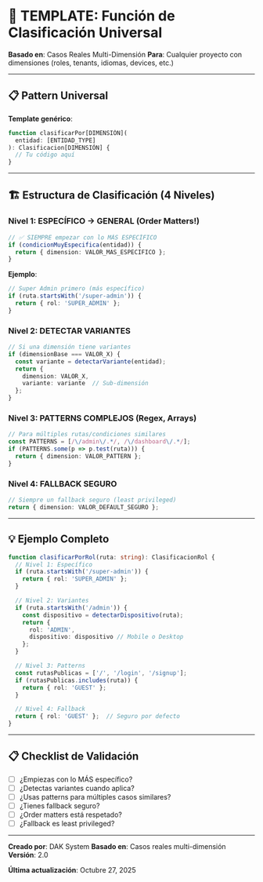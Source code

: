# 🎯 TEMPLATE: Función de Clasificación Universal

**Basado en**: Casos Reales Multi-Dimensión
**Para**: Cualquier proyecto con dimensiones (roles, tenants, idiomas, devices, etc.)

---

## 📋 Pattern Universal

**Template genérico**:
```typescript
function clasificarPor[DIMENSIÓN](
  entidad: [ENTIDAD_TYPE]
): Clasificacion[DIMENSIÓN] {
  // Tu código aquí
}
```

---

## 🏗️ Estructura de Clasificación (4 Niveles)

### Nivel 1: ESPECÍFICO → GENERAL (Order Matters!)

```typescript
// ✅ SIEMPRE empezar con lo MÁS ESPECÍFICO
if (condicionMuyEspecifica(entidad)) {
  return { dimension: VALOR_MAS_ESPECIFICO };
}
```

**Ejemplo**:
```typescript
// Super Admin primero (más específico)
if (ruta.startsWith('/super-admin')) {
  return { rol: 'SUPER_ADMIN' };
}
```

### Nivel 2: DETECTAR VARIANTES

```typescript
// Si una dimensión tiene variantes
if (dimensionBase === VALOR_X) {
  const variante = detectarVariante(entidad);
  return {
    dimension: VALOR_X,
    variante: variante  // Sub-dimensión
  };
}
```

### Nivel 3: PATTERNS COMPLEJOS (Regex, Arrays)

```typescript
// Para múltiples rutas/condiciones similares
const PATTERNS = [/\/admin\/.*/, /\/dashboard\/.*/];
if (PATTERNS.some(p => p.test(ruta))) {
  return { dimension: VALOR_PATTERN };
}
```

### Nivel 4: FALLBACK SEGURO

```typescript
// Siempre un fallback seguro (least privileged)
return { dimension: VALOR_DEFAULT_SEGURO };
```

---

## 💡 Ejemplo Completo

```typescript
function clasificarPorRol(ruta: string): ClasificacionRol {
  // Nivel 1: Específico
  if (ruta.startsWith('/super-admin')) {
    return { rol: 'SUPER_ADMIN' };
  }

  // Nivel 2: Variantes
  if (ruta.startsWith('/admin')) {
    const dispositivo = detectarDispositivo(ruta);
    return { 
      rol: 'ADMIN',
      dispositivo: dispositivo // Mobile o Desktop
    };
  }

  // Nivel 3: Patterns
  const rutasPublicas = ['/', '/login', '/signup'];
  if (rutasPublicas.includes(ruta)) {
    return { rol: 'GUEST' };
  }

  // Nivel 4: Fallback
  return { rol: 'GUEST' };  // Seguro por defecto
}
```

---

## 📋 Checklist de Validación

- [ ] ¿Empiezas con lo MÁS específico?
- [ ] ¿Detectas variantes cuando aplica?
- [ ] ¿Usas patterns para múltiples casos similares?
- [ ] ¿Tienes fallback seguro?
- [ ] ¿Order matters está respetado?
- [ ] ¿Fallback es least privileged?

---

**Creado por**: DAK System
**Basado en**: Casos reales multi-dimensión
**Versión**: 2.0

**Última actualización**: Octubre 27, 2025